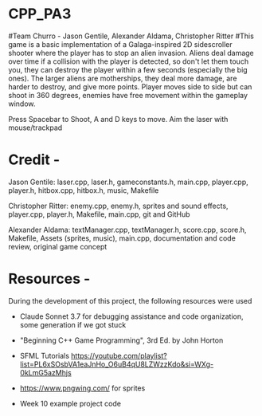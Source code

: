 # CPP_PA3
#Team Churro - Jason Gentile, Alexander Aldama, Christopher Ritter
#This game is a basic implementation of a Galaga-inspired 2D sidescroller shooter where the player has to stop an alien invasion.
 Aliens deal damage over time if a collision with the player is detected, so don't let them touch you, they can destroy the player within a few seconds (especially the big ones).
 The larger aliens are motherships, they deal more damage, are harder to destroy, and give more points.
 Player moves side to side but can shoot in 360 degrees, enemies have free movement within the gameplay window.

 Press Spacebar to Shoot, A and D keys to move. Aim the laser with mouse/trackpad

# Credit -

Jason Gentile: laser.cpp, laser.h, gameconstants.h, main.cpp, player.cpp, player.h, hitbox.cpp, hitbox.h, music, Makefile

Christopher Ritter: enemy.cpp, enemy.h, sprites and sound effects, player.cpp, player.h, Makefile, main.cpp, git and GitHub

Alexander Aldama: textManager.cpp, textManager.h, score.cpp, score.h, Makefile, Assets (sprites, music), main.cpp, documentation and code review, original game concept


# Resources -

During the development of this project, the following resources were used

- Claude Sonnet 3.7 for debugging assistance and code organization,
 some generation if we got stuck

- "Beginning C++ Game Programming", 3rd Ed.  by John Horton

- SFML Tutorials https://youtube.com/playlist?list=PL6xSOsbVA1eaJnHo_O6uB4qU8LZWzzKdo&si=WXg-0kLmG5azMhjs

- https://www.pngwing.com/ for sprites

- Week 10 example project code
